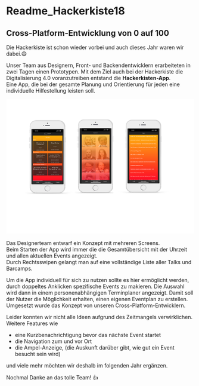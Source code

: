 # **Readme_Hackerkiste18**
## Cross-Platform-Entwicklung von 0 auf 100

Die Hackerkiste ist schon wieder vorbei und auch dieses Jahr waren wir dabei.:smile:

Unser Team aus Designern, Front- und Backendentwicklern erarbeiteten in zwei Tagen einen Prototypen. 
Mit dem Ziel auch bei der Hackerkiste die Digitalisierung 4.0 voranzutreiben entstand die **Hackerkisten-App**. <br>
Eine App, die bei der gesamte Planung und Orientierung für jeden eine individuelle Hilfestellung leisten soll.

![Bild 1](Hackerkiste18-Screenshots.png)
<p> Das Designerteam entwarf ein Konzept mit mehreren Screens.<br>
Beim Starten der App wird immer die die Gesamtübersicht mit der Uhrzeit und allen aktuellen Events angezeigt. <br>
Durch Rechtsswipen gelangt man auf eine vollständige Liste aller Talks und Barcamps.</p>

<p> Um die App individuell für sich zu nutzen sollte es hier ermöglicht werden, durch doppeltes Anklicken spezifische Events zu makieren.
Die Auswahl wird dann in einem personenabhängigen Terminplaner angezeigt.      
Damit soll der Nutzer die Möglichkeit erhalten, einen eigenen Eventplan zu erstellen. <br>
Umgesetzt wurde das Konzept von unseren Cross-Platform-Entwicklern.</p>

Leider konnten wir nicht alle Ideen aufgrund des Zeitmangels verwirklichen.
Weitere Features wie
- eine Kurzbenachrichtigung bevor das nächste Event startet
- die Navigation zum und vor Ort 
- die Ampel-Anzeige, (die Auskunft darüber gibt, wie gut ein Event besucht sein wird)

und viele mehr möchten wir deshalb im folgenden Jahr ergänzen. 

Nochmal Danke an das tolle Team! :+1:
